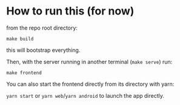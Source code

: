 # How to run this (for now)

from the repo root directory:

`make build`

this will bootstrap everything.

Then, with the server running in another terminal (`make serve`) run:

`make frontend`


You can also start the frontend directly from its directory with yarn:

`yarn start` or `yarn web`/`yarn android` to launch the app directly.

